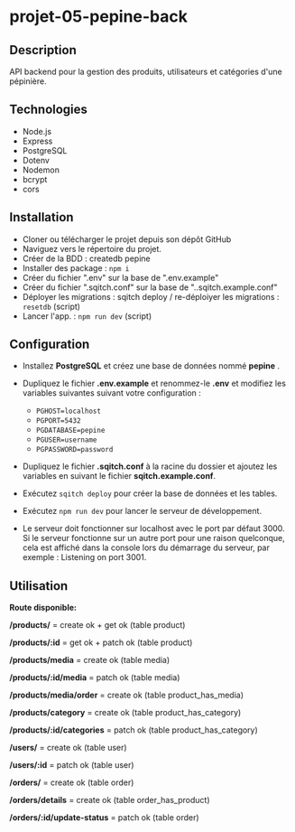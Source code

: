 # projet-05-pepine-back

## Description

API backend pour la gestion des produits, utilisateurs et catégories d'une pépinière.

## Technologies

- Node.js
- Express
- PostgreSQL
- Dotenv
- Nodemon
- bcrypt
- cors

## Installation
- Cloner ou télécharger le projet depuis son dépôt GitHub
- Naviguez vers le répertoire du projet.
- Créer de la BDD : createdb pepine
- Installer des package : `npm i`
- Créer du fichier ".env" sur la base de ".env.example"
- Créer du fichier ".sqitch.conf" sur la base de "..sqitch.example.conf"
- Déployer les migrations : sqitch deploy / re-déploiyer les migrations : `resetdb` (script)
- Lancer l'app. : `npm run dev` (script)

## Configuration

- Installez **PostgreSQL** et créez une base de données nommé **pepine** .
- Dupliquez le fichier **.env.example** et renommez-le **.env** et modifiez les variables suivantes suivant votre configuration :
  
  - `PGHOST=localhost`
  - `PGPORT=5432`
  - `PGDATABASE=pepine`
  - `PGUSER=username`
  - `PGPASSWORD=password`

- Dupliquez le fichier **.sqitch.conf** à la racine du dossier et ajoutez les variables en suivant le fichier **sqitch.example.conf**.
- Exécutez `sqitch deploy` pour créer la base de données et les tables.
- Exécutez `npm run dev` pour lancer le serveur de développement.
- Le serveur doit fonctionner sur localhost avec le port par défaut 3000. Si le serveur fonctionne sur un autre port pour une raison quelconque, cela est affiché dans la console lors du démarrage du serveur, par exemple : Listening on port 3001.

## Utilisation

**Route disponible:**

**/products/** = create ok + get ok (table product)

**/products/:id** = get ok + patch ok (table product)

**/products/media** = create ok (table media)

**/products/:id/media** = patch ok (table media)

**/products/media/order** = create ok (table product_has_media)

**/products/category** = create ok (table product_has_category)

**/products/:id/categories** = patch ok (table product_has_category)

**/users/** = create ok (table user)

**/users/:id** = patch ok (table user)

**/orders/** = create ok (table order)

**/orders/details** = create ok (table order_has_product)

**/orders/:id/update-status** = patch ok (table order)
